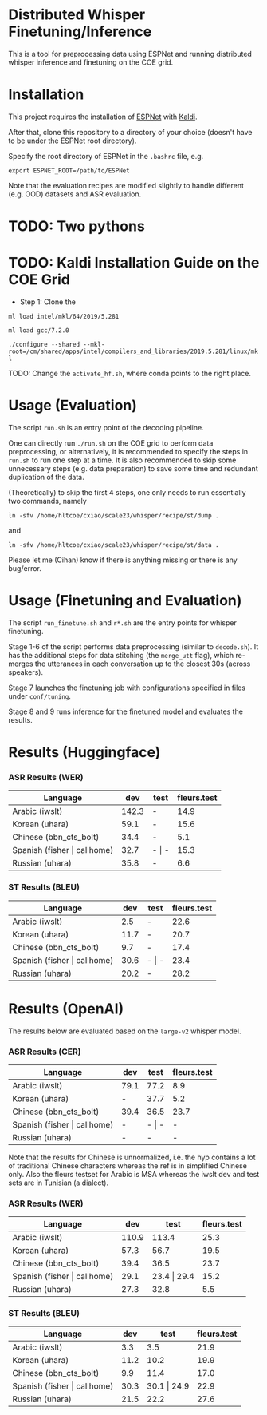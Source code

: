 # Distributed Whisper Finetuning/Inference

This is a tool for preprocessing data using ESPNet and running distributed whisper inference and finetuning on the COE grid.

# Installation

This project requires the installation of [ESPNet](https://espnet.github.io/espnet/installation.html) with [Kaldi](https://www.notion.so/How-to-Install-Kaldi-on-CLSP-Grid-c9a371dec29248fab99900ef8b453cbc).

After that, clone this repository to a directory of your choice (doesn't have to be under the ESPNet root directory).

Specify the root directory of ESPNet in the `.bashrc` file, e.g.

``export ESPNET_ROOT=/path/to/ESPNet``

Note that the evaluation recipes are modified slightly to handle different (e.g. OOD) datasets and ASR evaluation.

# TODO: Two pythons

# TODO: Kaldi Installation Guide on the COE Grid
- Step 1: Clone the 

`ml load intel/mkl/64/2019/5.281`

`ml load gcc/7.2.0`

`./configure --shared --mkl-root=/cm/shared/apps/intel/compilers_and_libraries/2019.5.281/linux/mkl`

TODO: Change the `activate_hf.sh`, where conda points to the right place.

# Usage (Evaluation)

The script `run.sh` is an entry point of the decoding pipeline.

One can directly run `./run.sh` on the COE grid to perform data preprocessing, or alternatively, it is recommended to specify the steps in `run.sh` to run one step at a time. It is also recommended to skip some unnecessary steps (e.g. data preparation) to save some time and redundant duplication of the data.

(Theoretically) to skip the first 4 steps, one only needs to run essentially two commands, namely

``ln -sfv /home/hltcoe/cxiao/scale23/whisper/recipe/st/dump .``

and

``ln -sfv /home/hltcoe/cxiao/scale23/whisper/recipe/st/data .``

Please let me (Cihan) know if there is anything missing or there is any bug/error.

# Usage (Finetuning and Evaluation)
The script `run_finetune.sh` and `r*.sh` are the entry points for whisper finetuning.

Stage 1-6 of the script performs data preprocessing (similar to `decode.sh`). It has the additional steps for data stitching (the `merge_utt` flag), which re-merges the utterances in each conversation up to the closest 30s (across speakers).

Stage 7 launches the finetuning job with configurations specified in files under `conf/tuning`.

Stage 8 and 9 runs inference for the finetuned model and evaluates the results.

# Results (Huggingface)

### ASR Results (WER)
| Language | dev | test | fleurs.test |
| ----------- | ----------- | ----------- | ----------- |
| Arabic (iwslt) | 142.3 | - | 14.9 |
| Korean (uhara) |  59.1 | - | 15.6 |
| Chinese (bbn_cts_bolt) | 34.4 | - | 5.1 |
| Spanish (fisher \| callhome) | 32.7 | - \| - | 15.3 |
| Russian (uhara) | 35.8 | - | 6.6 |

### ST Results (BLEU)
| Language | dev | test | fleurs.test |
| ----------- | ----------- | ----------- | ----------- |
| Arabic (iwslt) | 2.5 | - | 22.6 |
| Korean (uhara) | 11.7 | - | 20.7 |
| Chinese (bbn_cts_bolt) |  9.7 | - | 17.4 |
| Spanish (fisher \| callhome) | 30.6 | - \| - | 23.4 |
| Russian (uhara) | 20.2 | - | 28.2 |

# Results (OpenAI)
The results below are evaluated based on the `large-v2` whisper model.
### ASR Results (CER)
| Language | dev | test | fleurs.test |
| ----------- | ----------- | ----------- | ----------- |
| Arabic (iwslt) | 79.1 | 77.2 | 8.9 |
| Korean (uhara) | - | 37.7 | 5.2 |
| Chinese (bbn_cts_bolt) | 39.4 | 36.5 | 23.7 |
| Spanish (fisher \| callhome) | - | - \| - | - |
| Russian (uhara) | - | - | - |

Note that the results for Chinese is unnormalized, i.e. the hyp contains a lot of traditional Chinese characters whereas the ref is in simplified Chinese only. Also the fleurs testset for Arabic is MSA whereas the iwslt dev and test sets are in Tunisian (a dialect).

### ASR Results (WER)
| Language | dev | test | fleurs.test |
| ----------- | ----------- | ----------- | ----------- |
| Arabic (iwslt) | 110.9 | 113.4 | 25.3 |
| Korean (uhara) |  57.3 | 56.7 | 19.5 |
| Chinese (bbn_cts_bolt) | 39.4 | 36.5 | 23.7 |
| Spanish (fisher \| callhome) | 29.1 | 23.4 \| 29.4 | 15.2 |
| Russian (uhara) | 27.3 | 32.8 | 5.5 |

### ST Results (BLEU)
| Language | dev | test | fleurs.test |
| ----------- | ----------- | ----------- | ----------- |
| Arabic (iwslt) | 3.3 | 3.5 | 21.9 |
| Korean (uhara) | 11.2 | 10.2 | 19.9 |
| Chinese (bbn_cts_bolt) |  9.9 | 11.4 | 17.0 |
| Spanish (fisher \| callhome) | 30.3 | 30.1 \| 24.9 | 22.9 |
| Russian (uhara) | 21.5 | 22.2 | 27.6 |